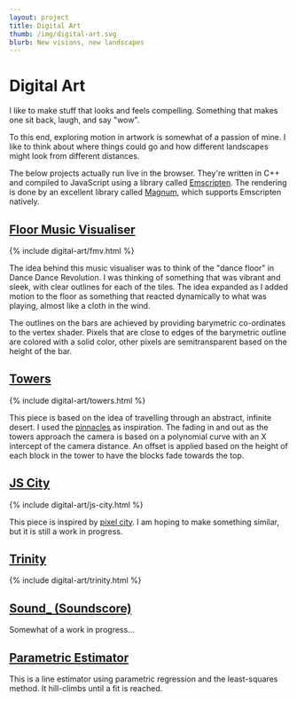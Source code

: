 ```yaml
---
layout: project
title: Digital Art
thumb: /img/digital-art.svg
blurb: New visions, new landscapes
---
```


<script src="{{ "/js/three.min.js" | prepend: site.baseurl }} "></script>

Digital Art
===========

I like to make stuff that looks and feels compelling. Something that makes one
sit back, laugh, and say "wow".

To this end, exploring motion in artwork is somewhat of a passion of mine. I
like to think about where things could go and how different landscapes might
look from different distances.

The below projects actually run live in the browser. They're written in
C++ and compiled to JavaScript using a library called [Emscripten](http://github.com/kripken/emscripten).
The rendering is done by an excellent library called [Magnum](http://github.com/mosra/magnum),
which supports Emscripten natively.

[Floor Music Visualiser](/artwork/fmv)
----------------------

{% include digital-art/fmv.html %}

The idea behind this music visualiser was to think of the "dance floor"
in Dance Dance Revolution. I was thinking of something that was vibrant and
sleek, with clear outlines for each of the tiles. The idea expanded as I
added motion to the floor as something that reacted dynamically to what was
playing, almost like a cloth in the wind.

The outlines on the bars are achieved by providing barymetric co-ordinates
to the vertex shader. Pixels that are close to edges of the barymetric
outline are colored with a solid color, other pixels are semitransparent
based on the height of the bar.

[Towers](/artwork/towers)
------

{% include digital-art/towers.html %}

This piece is based on the idea of travelling through an abstract, infinite
desert. I used the [pinnacles](https://en.wikipedia.org/wiki/The_Pinnacles_(Western_Australia))
as inspiration. The fading in and out as the towers approach the camera
is based on a polynomial curve with an X intercept of the camera distance. An
offset is applied based on the height of each block in the tower to have
the blocks fade towards the top.


[JS City](/artwork/jscity)
-------

{% include digital-art/js-city.html %}

This piece is inspired by [pixel city](https://www.youtube.com/watch?v=-d2-PtK4F6Y).
I am hoping to make something similar, but it is still a work in progress.


[Trinity](/artwork/trinity)
-------

{% include digital-art/trinity.html %}

[Sound_ (Soundscore)](/artwork/sound_)
-------

Somewhat of a work in progress...

[Parametric Estimator](/artwork/parametric-fit)
-------

This is a line estimator using parametric regression and the least-squares
method. It hill-climbs until a fit is reached.